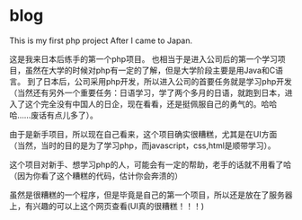 # blog
This is my first php project After I came to Japan.

这是我来日本后练手的第一个php项目。
也相当于是进入公司后的第一个学习项目，虽然在大学的时候对php有一定的了解，但是大学阶段主要是用Java和C语言。
到了日本后，公司采用php开发，所以进入公司的首要任务就是学习php开发（当然还有另外一个重要任务：日语学习，学了两个多月的日语，就跑到日本，进入了这个完全没有中国人的日企，现在看看，还是挺佩服自己的勇气的。哈哈哈……废话有点儿多了）。

由于是新手项目，所以现在自己看来，这个项目确实很糟糕，尤其是在UI方面（当然，当时的目的是为了学习php，而javascript，css,html是顺带学习）。

这个项目对新手、想学习php的人，可能会有一定的帮助，老手的话就不用看了哈（因为你看了这个糟糕的代码，估计你会奔溃的）

虽然是很糟糕的一个程序，但是毕竟是自己的第一个项目，所以还是放在了服务器上，有兴趣的可以上这个网页查看(UI真的很糟糕！！！)
